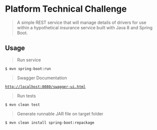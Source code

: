 # Platform Technical Challenge
> A simple REST service that will manage details of drivers for use within a hypothetical insurance service built with Java 8 and Spring Boot.

## Usage

> Run service

```shell
$ mvn spring-boot:run
```

> Swagger Documentation

<a href="http://localhost:8080/swagger-ui.html#!/driver-controller/" target="_blank">`http://localhost:8080/swagger-ui.html`</a>


> Run tests

```shell
$ mvn clean test
```

> Generate runnable JAR file on target folder

```shell
$ mvn clean install spring-boot:repackage
```
